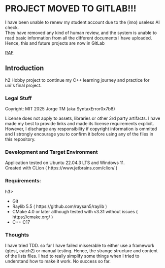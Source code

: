 <h1>PROJECT MOVED TO GITLAB!!!</h1>
<p> I have been unable to renew my student account due to the (imo) useless AI check.<br>
  They have removed any kind of human review, and the system is unable to read basic information from all the different documents I have uploaded.<br>
Hence, this and future projects are now in GitLab</p>

<a href='https://gitlab.com/JorMen0x7b8/RecklessAirForce'>RAF</a>


<h2>Introduction</h2>h2</h2>
Hobby project to continue my C++ learning journey and practice for uni's final project.

<h3>Legal Stuff</h3>
Coyright: 
MIT 2025 Jorge TM (aka SyntaxError0x7b8)

License does not apply to assets, libraries or other 3rd party artifacts. 
I have made my best to provide links and made its license requirements explicit.
However, I discharge any responsibility if copyright information is ommited and
I strongly encourage you to confirm it before using any of the files in this repository.

<h3>Development and Target Environment</h3>
Application tested on Ubuntu 22.04.3 LTS and Windows 11.
<br>
Created with CLion ( https://www.jetbrains.com/clion/ )

<h3>Requirements:</h3>h3>
<ul>
<li>Git</li>
<li>Raylib 5.5 ( https://github.com/raysan5/raylib )</li>
<li>CMake 4.0 or later although tested with v3.31 without issues ( https://cmake.org/ )</li>
<li>C++ C17</li>
</ul>

<h3>Thoughts</h3>
I have tried TDD. so far I have failed misserable to either use a framework (gtest, catch2) or manual testing.
Hence, the strange structure and content of the lists files. I had to really simplify some things when I tried 
to understand how to make it work. No success so far.

